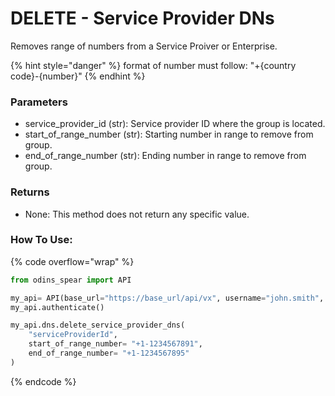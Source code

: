 # DELETE - Service Provider DNs

Removes range of numbers from a Service Proiver or Enterprise.

{% hint style="danger" %}
format of number must follow: "+{country code}-{number}"
{% endhint %}

### Parameters&#x20;

* service\_provider\_id (str): Service provider ID where the group is located.&#x20;
* start\_of\_range\_number (str): Starting number in range to remove from group.&#x20;
* end\_of\_range\_number (str): Ending number in range to remove from group.

### Returns

* None: This method does not return any specific value.

### How To Use:

{% code overflow="wrap" %}
```python
from odins_spear import API

my_api= API(base_url="https://base_url/api/vx", username="john.smith", password="ODIN_INSTANCE_1")
my_api.authenticate()

my_api.dns.delete_service_provider_dns(
    "serviceProviderId",
    start_of_range_number= "+1-1234567891", 
    end_of_range_number= "+1-1234567895"
)
```
{% endcode %}
